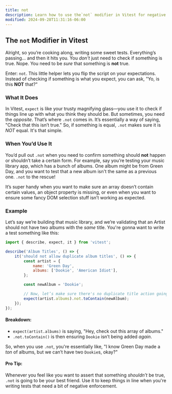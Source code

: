 ```yaml
---
title: not
description: Learn how to use the`not` modifier in Vitest for negative testing.
modified: 2024-09-28T11:31:16-06:00
---
```


## The `not` Modifier in Vitest

Alright, so you’re cooking along, writing some sweet tests. Everything’s passing… and then it hits you. You *don't* just need to check if something is true. Nope. You need to be *sure* that something is **not** true.

Enter: `not`. This little helper lets you flip the script on your expectations. Instead of checking if something is what you expect, you can ask, "Yo, is this **NOT** that?"

### What It Does

In Vitest, `expect` is like your trusty magnifying glass—you use it to check if things line up with what you think they should be. But sometimes, you need the *opposite*. That’s where `.not` comes in. It’s essentially a way of saying, "Check that this isn’t true." So, if something is equal, `.not` makes sure it is *NOT* equal. It's that simple.

### When You’d Use It

You’d pull out `.not` when you need to confirm something should **not** happen or shouldn’t take a certain form. For example, say you’re testing your music library app, which has a bunch of albums. One album might be from Green Day, and you want to test that a new album isn't the same as a previous one. `.not` to the rescue!

It’s super handy when you want to make sure an array doesn’t contain certain values, an object property is missing, or even when you want to ensure some fancy DOM selection stuff isn’t working as expected.

### Example

Let’s say we’re building that music library, and we’re validating that an Artist should not have two albums with the *same* title. You're gonna want to write a test something like this:

```javascript
import { describe, expect, it } from 'vitest';

describe('Album Titles', () => {
	it('should not allow duplicate album titles', () => {
		const artist = {
			name: 'Green Day',
			albums: ['Dookie', 'American Idiot'],
		};

		const newAlbum = 'Dookie';

		// Now, let’s make sure there's no duplicate title action going on here
		expect(artist.albums).not.toContain(newAlbum);
	});
});
```

#### Breakdown:

- `expect(artist.albums)` is saying, "Hey, check out this array of albums."
- `.not.toContain()` is then ensuring `Dookie` isn’t being added *again*.

So, when you use `.not`, you're essentially like, "I know Green Day made a *ton* of albums, but we can’t have two `Dookie`s, okay?"

#### Pro Tip:

Whenever you feel like you want to assert that something *shouldn’t* be true, `.not` is going to be your best friend. Use it to keep things in line when you're writing tests that need a bit of negative enforcement.

```ts
```
